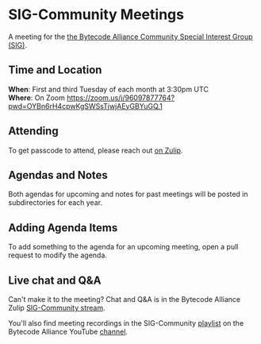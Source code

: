 # SIG-Community Meetings

A meeting for the [the Bytecode Alliance Community Special Interest Group (SIG)](https://github.com/bytecodealliance/governance/tree/main/SIGs/SIG-community).

## Time and Location

**When**: First and third Tuesday of each month at 3:30pm UTC  
**Where**: On Zoom https://zoom.us/j/96097877764?pwd=OYBn6rH4cpwKgSWSsTjwjAEyGBYuGQ.1

## Attending

To get passcode to attend, please reach out [on
Zulip](https://bytecodealliance.zulipchat.com/#narrow/stream/439980-SIG-Community).

## Agendas and Notes

Both agendas for upcoming and notes for past meetings will be posted in
subdirectories for each year.

## Adding Agenda Items

To add something to the agenda for an upcoming meeting, open a pull request to
modify the agenda.

## Live chat and Q&A

Can't make it to the meeting? Chat and Q&A is in the Bytecode Alliance Zulip [SIG-Community stream](https://bytecodealliance.zulipchat.com/#narrow/stream/439980-SIG-Community).

You'll also find meeting recordings in the SIG-Community [playlist](https://www.youtube.com/playlist?list=PLdpcq7g42YhaCikVCTrF1JfCAO5w3FA_V) on the Bytecode Alliance YouTube [channel](https://www.youtube.com/@bytecodealliance).